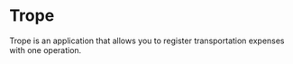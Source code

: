 # Trope
Trope is an application that allows you to register transportation expenses with one operation.
